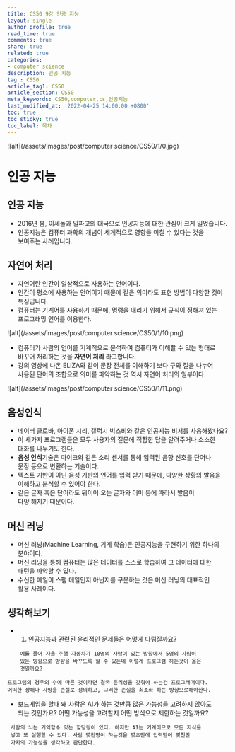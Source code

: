 ```yaml
---
title: CS50 9강 인공 지능
layout: single
author_profile: true
read_time: true
comments: true
share: true
related: true
categories:
- computer science
description: 인공 지능
tag : CS50
article_tag1: CS50
article_section: CS50
meta_keywords: CS50,computer,cs,인공지능
last_modified_at: '2022-04-25 14:00:00 +0800'
toc: true
toc_sticky: true
toc_label: 목차
---
```


![alt](/assets/images/post/computer science/CS50/1/0.jpg)

인공 지능
=========

## 인공 지능

* 2016년 봄, 이세돌과 알파고의 대국으로 인공지능에 대한 관심이 크게 일었습니다.
* 인공지능은 컴퓨터 과학의 개념이 세계적으로 영향을 미칠 수 있다는 것을   
  보여주는 사례입니다.

## 자연어 처리

* 자연어란 인간이 일상적으로 사용하는 언어이다.
* 인간이 평소에 사용하는 언어이기 때문에 같은 의미라도 표현 방법이 다양한 것이  
  특징입니다.
* 컴퓨터는 기계어를 사용하기 때문에, 명령을 내리기 위해서 규칙이 정해져 있는  
  프로그래밍 언어를 이용한다.

![alt](/assets/images/post/computer science/CS50/1/10.png)

* 컴퓨터가 사람의 언어를 기계적으로 분석하여 컴퓨터가 이해할 수 있는 형태로  
  바꾸어 처리하는 것을 **자연어 처리** 라고합니다.
* 강의 영상에 나온 ELIZA와 같이 문장 전체를 이해하기 보다 구와 절을 나누어  
  사용된 단어의 조합으로 의미를 파악하는 것 역시 자연어 처리의 일부이다.

![alt](/assets/images/post/computer science/CS50/1/11.png)


## 음성인식

* 네이버 클로바, 아이폰 시리, 갤럭시 빅스비와 같은 인공지능 비서를 사용해봤나요?
* 이 세가지 프로그램들은 모두 사용자의 질문에 적합한 답을 알려주거나 소소한  
  대화를 나누기도 한다.
* **음성 인식**기술은 마이크와 같은 소리 센서를 통해 입력된 음향 신호를 단어나  
  문장 등으로 변환하는 기술이다.
* 텍스트 기반이 아닌 음성 기반의 언어를 입력 받기 때문에, 다양한 상황의 발음을  
  이해하고 분석할 수 있어야 한다.
* 같은 글자 혹은 단어라도 뒤이어 오는 글자와 어미 등에 따라서 발음이  
  다양 해지기 때문이다.

## 머신 러닝

* 머신 러닝(Machine Learning, 기계 학습)은 인공지능을 구현하기 위한 하나의  
  분야이다.
* 머신 러닝을 통해 컴퓨터는 많은 데이터를 스스로 학습하여 그 데이터에 대한   
  패턴을 파악할 수 있다.
* 수신한 메일이 스팸 메일인지 아닌지를 구분하는 것은 머신 러닝의 대표적인  
  활용 사례이다.

## 생각해보기

* 1. 인공지능과 관련된 윤리적인 문제들은 어떻게 다뤄질까요?

```
    예를 들어 자율 주행 자동차가 10명의 사람이 있는 방향에서 5명의 사람이
    있는 방향으로 방향을 바꾸도록 할 수 있는데 이렇게 프로그램 하는것이 옳은
    것일까요?
```

```
프로그램의 경우의 수에 따른 것이라면 결국 윤리성을 갖춰야 하는건 프로그래머이다.   
어떠한 상해나 사망을 손실로 정의하고, 그러한 손실을 최소화 하는 방향으로해야한다.
```

* 보드게임을 할때 왜 사람은 AI가 하는 것만큼 많은 가능성을 고려하지 않아도  
   되는 것인가요? 어떤 가능성을 고려할지 어떤 방식으로 제한하는 것일까요?

```
 사람의 뇌는 기억할수 있는 할당량이 있다. 하지만 AI는 기계이므로 모든 지식을  
 넣고 또 실행할 수 있다. 사람 몇천명이 하는것을 몇초만에 입력받어 몇천만   
 가지의 가능성을 생각하고 판단한다. 
```   
